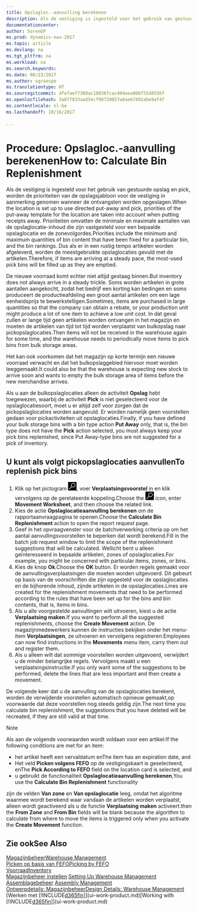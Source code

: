 ```yaml
---
title: Opslagloc.-aanvulling berekenen
description: Als de vestiging is ingesteld voor het gebruik van gestuurde opslag en pick, worden de prioriteiten van de opslagsjabloon voor de vestiging in aanmerking genomen wanneer de ontvangsten worden opgeslagen.
documentationcenter: 
author: SorenGP
ms.prod: dynamics-nav-2017
ms.topic: article
ms.devlang: na
ms.tgt_pltfrm: na
ms.workload: na
ms.search.keywords: 
ms.date: 08/23/2017
ms.author: sgroespe
ms.translationtype: HT
ms.sourcegitcommit: 4fefaef7380ac10836fcac404eea006f55d8556f
ms.openlocfilehash: 3a6ff833aad54cf98720857a8ae67492abe9af4f
ms.contentlocale: nl-be
ms.lasthandoff: 10/16/2017

---
```

# <a name="how-to-calculate-bin-replenishment"></a><span data-ttu-id="53d73-103">Procedure: Opslagloc.-aanvulling berekenen</span><span class="sxs-lookup"><span data-stu-id="53d73-103">How to: Calculate Bin Replenishment</span></span>
<span data-ttu-id="53d73-104">Als de vestiging is ingesteld voor het gebruik van gestuurde opslag en pick, worden de prioriteiten van de opslagsjabloon voor de vestiging in aanmerking genomen wanneer de ontvangsten worden opgeslagen.</span><span class="sxs-lookup"><span data-stu-id="53d73-104">When the location is set up to use directed put-away and pick, priorities of the put-away template for the location are taken into account when putting receipts away.</span></span> <span data-ttu-id="53d73-105">Prioriteiten omvatten de minimale en maximale aantallen van de opslaglocatie-inhoud die zijn vastgesteld voor een bepaalde opslaglocatie en de zonevolgordes.</span><span class="sxs-lookup"><span data-stu-id="53d73-105">Priorities include the minimum and maximum quantities of bin content that have been fixed for a particular bin, and the bin rankings.</span></span> <span data-ttu-id="53d73-106">Dus als er in een rustig tempo artikelen worden afgeleverd, worden de meestgebruikte opslaglocaties gevuld met de artikelen.</span><span class="sxs-lookup"><span data-stu-id="53d73-106">Therefore, if items are arriving at a steady pace, the most-used pick bins will be filled up as they are emptied.</span></span>  

<span data-ttu-id="53d73-107">De nieuwe voorraad komt echter niet altijd gestaag binnen.</span><span class="sxs-lookup"><span data-stu-id="53d73-107">But inventory does not always arrive in a steady trickle.</span></span> <span data-ttu-id="53d73-108">Soms worden artikelen in grote aantallen aangekocht, zodat het bedrijf een korting kan bedingen en soms produceert de productieafdeling een groot aantal artikelen om een lage eenheidsprijs te bewerkstelligen.</span><span class="sxs-lookup"><span data-stu-id="53d73-108">Sometimes, items are purchased in large quantities so that the company can obtain a rebate, or your production unit might produce a lot of one item to achieve a low unit cost.</span></span> <span data-ttu-id="53d73-109">In dat geval zullen er lange tijd geen artikelen worden ontvangen in het magazijn en moeten de artikelen van tijd tot tijd worden verplaatst van bulkopslag naar pickopslaglocaties.</span><span class="sxs-lookup"><span data-stu-id="53d73-109">Then items will not be received in the warehouse again for some time, and the warehouse needs to periodically move items to pick bins from bulk storage areas.</span></span>  

<span data-ttu-id="53d73-110">Het kan ook voorkomen dat het magazijn op korte termijn een nieuwe voorraad verwacht en dat het bulkopslaggebied hiervoor moet worden leeggemaakt.</span><span class="sxs-lookup"><span data-stu-id="53d73-110">It could also be that the warehouse is expecting new stock to arrive soon and wants to empty the bulk storage area of items before the new merchandise arrives.</span></span>  

<span data-ttu-id="53d73-111">Als u aan de bulkopslaglocaties alleen de activiteit **Opslag** hebt toegewezen, waarbij de activiteit **Pick** is niet geselecteerd voor de opslaglocatiesoort, moet u er altijd zelf voor zorgen dat de pickopslaglocaties worden aangevuld. Er worden namelijk geen voorstellen gedaan voor pickactiviteiten uit opslaglocaties.</span><span class="sxs-lookup"><span data-stu-id="53d73-111">Finally, if you have defined your bulk storage bins with a bin type action **Put Away** only, that is, the bin type does not have the **Pick** action selected, you must always keep your pick bins replenished, since Put Away-type bins are not suggested for a pick of inventory.</span></span>  

## <a name="to-replenish-pick-bins"></a><span data-ttu-id="53d73-112">U kunt als volgt pickopslaglocaties aanvullen</span><span class="sxs-lookup"><span data-stu-id="53d73-112">To replenish pick bins</span></span>  
1.  <span data-ttu-id="53d73-113">Klik op het pictogram ![Zoeken naar pagina of rapport](media/ui-search/search_small.png "pictogram Zoeken naar pagina of rapport"), voer **Verplaatsingsvoorstel** in en klik vervolgens op de gerelateerde koppeling.</span><span class="sxs-lookup"><span data-stu-id="53d73-113">Choose the ![Search for Page or Report](media/ui-search/search_small.png "Search for Page or Report icon") icon, enter **Movement Worksheet**, and then choose the related link.</span></span>  
2.  <span data-ttu-id="53d73-114">Kies de actie **Opslaglocatieaanvulling berekenen** om de rapportaanvraagpagina te openen.</span><span class="sxs-lookup"><span data-stu-id="53d73-114">Choose the **Calculate Bin Replenishment** action to open the report request page.</span></span>  
3.  <span data-ttu-id="53d73-115">Geef in het opvraagvenster voor de batchverwerking criteria op om het aantal aanvullingsvoorstellen te beperken dat wordt berekend.</span><span class="sxs-lookup"><span data-stu-id="53d73-115">Fill in the batch job request window to limit the scope of the replenishment suggestions that will be calculated.</span></span> <span data-ttu-id="53d73-116">Wellicht bent u alleen geïnteresseerd in bepaalde artikelen, zones of opslaglocaties.</span><span class="sxs-lookup"><span data-stu-id="53d73-116">For example, you might be concerned with particular items, zones, or bins.</span></span>  
4.  <span data-ttu-id="53d73-117">Kies de knop **Ok**.</span><span class="sxs-lookup"><span data-stu-id="53d73-117">Choose the **OK** button.</span></span> <span data-ttu-id="53d73-118">Er worden regels gemaakt voor de aanvullingsverplaatsingen die moeten worden uitgevoerd. Dit gebeurt op basis van de voorschriften die zijn opgesteld voor de opslaglocaties en de bijhorende inhoud, zijnde artikelen in de opslaglocaties.</span><span class="sxs-lookup"><span data-stu-id="53d73-118">Lines are created for the replenishment movements that need to be performed according to the rules that have been set up for the bins and bin contents, that is, items in bins.</span></span>  
5.  <span data-ttu-id="53d73-119">Als u alle voorgestelde aanvullingen wilt uitvoeren, kiest u de actie **Verplaatsing maken**.</span><span class="sxs-lookup"><span data-stu-id="53d73-119">If you want to perform all the suggested replenishments, choose the **Create Movement** action.</span></span> <span data-ttu-id="53d73-120">De magazijnmedewerkers kunnen de instructies bekijken onder het menu-item **Verplaatsingen**, ze uitvoeren en vervolgens registreren.</span><span class="sxs-lookup"><span data-stu-id="53d73-120">Employees can now find instructions in the **Movements** menu item, carry them out and register them.</span></span>  
6.  <span data-ttu-id="53d73-121">Als u alleen wilt dat sommige voorstellen worden uitgevoerd, verwijdert u de minder belangrijke regels. Vervolgens maakt u een verplaatsingsinstructie.</span><span class="sxs-lookup"><span data-stu-id="53d73-121">If you only want some of the suggestions to be performed, delete the lines that are less important and then create a movement.</span></span>  

<span data-ttu-id="53d73-122">De volgende keer dat u de aanvulling van de opslaglocaties berekent, worden de verwijderde voorstellen automatisch opnieuw gemaakt,op voorwaarde dat deze voorstellen nog steeds geldig zijn.</span><span class="sxs-lookup"><span data-stu-id="53d73-122">The next time you calculate bin replenishment, the suggestions that you have deleted will be recreated, if they are still valid at that time.</span></span>  

> [!NOTE]  
>  <span data-ttu-id="53d73-123">Als aan de volgende voorwaarden wordt voldaan voor een artikel:</span><span class="sxs-lookup"><span data-stu-id="53d73-123">If the following conditions are met for an item:</span></span>  
>   
>  -   <span data-ttu-id="53d73-124">het artikel heeft een vervaldatum en</span><span class="sxs-lookup"><span data-stu-id="53d73-124">The item has an expiration date, and</span></span>  
> -   <span data-ttu-id="53d73-125">Het veld **Picken volgens FEFO** op de vestigingskaart is geselecteerd, en</span><span class="sxs-lookup"><span data-stu-id="53d73-125">The **Pick According to FEFO** field on the location card is selected, and</span></span>  
> -   <span data-ttu-id="53d73-126">u gebruikt de functionaliteit **Opslaglocatieaanvulling berekenen**,</span><span class="sxs-lookup"><span data-stu-id="53d73-126">You use the **Calculate Bin Replenishment** functionality</span></span>  
>   
>  <span data-ttu-id="53d73-127">zijn de velden **Van zone** en **Van opslaglocatie** leeg, omdat het algoritme waarmee wordt berekend waar vandaan de artikelen worden verplaatst, alleen wordt geactiveerd als u de functie **Verplaatsing maken** activeert.</span><span class="sxs-lookup"><span data-stu-id="53d73-127">then the **From Zone** and **From Bin** fields will be blank because the algorithm to calculate from where to move the items is triggered only when you activate the **Create Movement** function.</span></span>  

## <a name="see-also"></a><span data-ttu-id="53d73-128">Zie ook</span><span class="sxs-lookup"><span data-stu-id="53d73-128">See Also</span></span>  
[<span data-ttu-id="53d73-129">Magazijnbeheer</span><span class="sxs-lookup"><span data-stu-id="53d73-129">Warehouse Management</span></span>](warehouse-manage-warehouse.md)  
[<span data-ttu-id="53d73-130">Picken op basis van FEFO</span><span class="sxs-lookup"><span data-stu-id="53d73-130">Picking by FEFO</span></span>](warehouse-picking-by-fefo.md)  
[<span data-ttu-id="53d73-131">Voorraad</span><span class="sxs-lookup"><span data-stu-id="53d73-131">Inventory</span></span>](inventory-manage-inventory.md)  
<span data-ttu-id="53d73-132">[Magazijnbeheer instellen](warehouse-setup-warehouse.md)   </span><span class="sxs-lookup"><span data-stu-id="53d73-132">[Setting Up Warehouse Management](warehouse-setup-warehouse.md)   </span></span>  
<span data-ttu-id="53d73-133">[Assemblagebeheer](assembly-assemble-items.md)  </span><span class="sxs-lookup"><span data-stu-id="53d73-133">[Assembly Management](assembly-assemble-items.md)  </span></span>  
[<span data-ttu-id="53d73-134">Ontwerpdetails: Magazijnbeheer</span><span class="sxs-lookup"><span data-stu-id="53d73-134">Design Details: Warehouse Management</span></span>](design-details-warehouse-management.md)  
<span data-ttu-id="53d73-135">[Werken met [!INCLUDE[d365fin](includes/d365fin_md.md)]](ui-work-product.md)</span><span class="sxs-lookup"><span data-stu-id="53d73-135">[Working with [!INCLUDE[d365fin](includes/d365fin_md.md)]](ui-work-product.md)</span></span>


